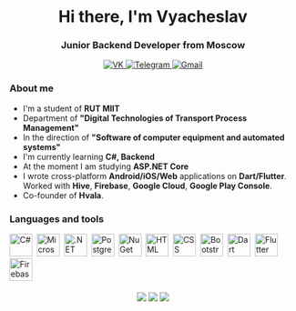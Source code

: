 <div id="header" align="center">
    <h1>Hi there, I'm Vyacheslav</h1>
    <h3>Junior Backend Developer from Moscow</h3>
</div>

<div id="links" align="center">
<a href="https://vk.com/venceslao_99">
    <img src="https://img.shields.io/badge/VK-blue?style=for-the-badge&logo=vk&logoColor=white" alt="VK"/>
</a>
<a href="https://t.me/venceslao_99">
    <img src="https://img.shields.io/badge/Telegram-blue?style=for-the-badge&logo=telegram&logoColor=white" alt="Telegram"/>
</a>
<a href="https://mail.google.com/mail/?view=cm&fs=1&to=downstize.work@gmail.com">
    <img src="https://img.shields.io/badge/Gmail-blue?style=for-the-badge&logo=gmail&logoColor=white" alt="Gmail"/>
</a>
</div>

### About me
- I'm a student of **RUT MIIT**
- Department of **"Digital Technologies of Transport Process Management"**
- In the direction of **"Software of computer equipment and automated systems"**
- I'm currently learning **C#, Backend**
- At the moment I am studying **ASP.NET Core**
- I wrote cross-platform **Android/iOS/Web** applications on **Dart/Flutter**. Worked with **Hive**, **Firebase**, **Google Cloud**, **Google Play Console**.
- Co-founder of **Hvala**.

### Languages and tools
<div id="tools" align="left">
<img src="https://cdn.jsdelivr.net/gh/devicons/devicon/icons/csharp/csharp-original.svg" title="C#" width="40" height="40" />&nbsp
<img src="https://cdn.jsdelivr.net/gh/devicons/devicon/icons/dot-net/dot-net-plain-wordmark.svg" title="Microsoft.NET" width="40" height="40" />&nbsp
<img src="https://cdn.jsdelivr.net/gh/devicons/devicon/icons/dotnetcore/dotnetcore-original.svg" title=".NET CORE" width="40" height="40" />&nbsp
<img src="https://cdn.jsdelivr.net/gh/devicons/devicon/icons/postgresql/postgresql-plain-wordmark.svg" title="PostgreSQL" width="40" height="40" />&nbsp
<img src="https://cdn.jsdelivr.net/gh/devicons/devicon/icons/nuget/nuget-original-wordmark.svg" title="NuGet" width="40" height="40" />&nbsp
<img src="https://cdn.jsdelivr.net/gh/devicons/devicon/icons/html5/html5-plain-wordmark.svg" title="HTML" width="40" height="40" />&nbsp
<img src="https://cdn.jsdelivr.net/gh/devicons/devicon/icons/css3/css3-plain-wordmark.svg" title="CSS" width="40" height="40" />&nbsp
<img src="https://cdn.jsdelivr.net/gh/devicons/devicon/icons/bootstrap/bootstrap-plain-wordmark.svg" title="Bootstrap" width="40" height="40" />&nbsp
<img src="https://cdn.jsdelivr.net/gh/devicons/devicon/icons/dart/dart-plain-wordmark.svg" title="Dart" width="40" height="40" />&nbsp
<img src="https://cdn.jsdelivr.net/gh/devicons/devicon/icons/flutter/flutter-original.svg" title="Flutter" width="40" height="40" />&nbsp
<img src="https://cdn.jsdelivr.net/gh/devicons/devicon/icons/firebase/firebase-plain-wordmark.svg" title="Firebase" width="40" height="40" />&nbsp
</div>
&nbsp
<div id="info" align="center">
    <img src="http://github-profile-summary-cards.vercel.app/api/cards/profile-details?username=Downstize&theme=discord_old_blurple"/>
    <img src="http://github-profile-summary-cards.vercel.app/api/cards/repos-per-language?username=Downstize&theme=discord_old_blurple"/>
    <img src="http://github-profile-summary-cards.vercel.app/api/cards/most-commit-language?username=Downstize&theme=discord_old_blurple"/>
</div>
